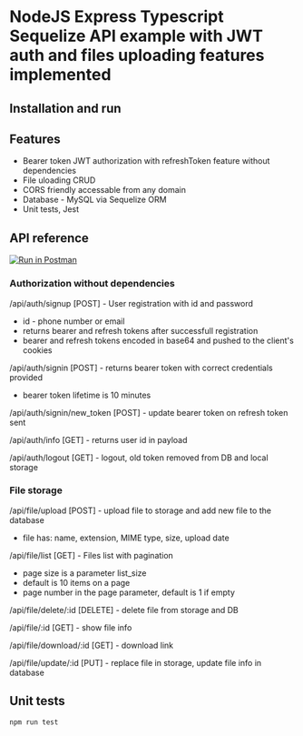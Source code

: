 # NodeJS Express Typescript Sequelize API example with JWT auth and files uploading features implemented

## Installation and run

## Features

- Bearer token JWT authorization with refreshToken feature without dependencies
- File uloading CRUD
- CORS friendly accessable from any domain
- Database - MySQL via Sequelize ORM
- Unit tests, Jest

## API reference

[![Run in Postman](https://run.pstmn.io/button.svg)](https://app.getpostman.com/run-collection/919f8c9e6170273e0bd6)

### Authorization without dependencies

/api/auth/signup [POST] - User registration with id and password

- id - phone number or email
- returns bearer and refresh tokens after successfull registration
- bearer and refresh tokens encoded in base64 and pushed to the client's cookies

/api/auth/signin [POST] - returns bearer token with correct credentials provided

- bearer token lifetime is 10 minutes

/api/auth/signin/new_token [POST] - update bearer token on refresh token sent

/api/auth/info [GET] - returns user id in payload

/api/auth/logout [GET] - logout, old token removed from DB and local storage

### File storage

/api/file/upload [POST] - upload file to storage and add new file to the database

- file has: name, extension, MIME type, size, upload date

/api/file/list [GET] - Files list with pagination

- page size is a parameter list_size
- default is 10 items on a page
- page number in the page parameter, default is 1 if empty

/api/file/delete/:id [DELETE] - delete file from storage and DB

/api/file/:id [GET] - show file info

/api/file/download/:id [GET] - download link

/api/file/update/:id [PUT] - replace file in storage, update file info in database

## Unit tests

```bash
npm run test
```
